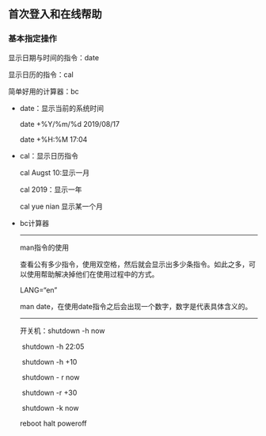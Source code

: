 ## 首次登入和在线帮助

### 基本指定操作

显示日期与时间的指令：date

显示日历的指令：cal

简单好用的计算器：bc

- date：显示当前的系统时间	

  date +%Y/%m/%d 2019/08/17

  date +%H:%M 17:04

- cal：显示日历指令

  cal Augst 10:显示一月

  cal 2019：显示一年

  cal yue nian 显示某一个月

- bc计算器

  -------

  man指令的使用

  查看公有多少指令，使用双空格，然后就会显示出多少条指令。如此之多，可以使用帮助解决掉他们在使用过程中的方式。

  LANG=“en”

  man date，在使用date指令之后会出现一个数字，数字是代表具体含义的。

  -------

  开关机：shutdown -h now    

  ​		shutdown -h 22:05

  ​		shutdown -h +10

  ​		shutdown - r now

  ​		shutdown -r +30 

  ​		shutdown -k now

  reboot   halt   poweroff



    